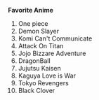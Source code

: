 **Favorite Anime**

1. One piece
2. Demon Slayer
3. Komi Can't Communicate
4. Attack On Titan
5. Jojo Bizzare Adventure
6. DragonBall
7. Jujutsu Kaisen
8. Kaguya Love is War
9. Tokyo Revengers
10. Black Clover

